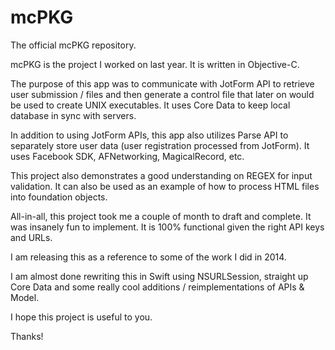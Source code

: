 # mcPKG
The official mcPKG repository.

mcPKG is the project I worked on last year. It is written in Objective-C.

The purpose of this app was to communicate with JotForm API to retrieve user submission / files and then generate a control file that later on would be used to create UNIX executables. It uses Core Data to keep local database in sync with servers. 

In addition to using JotForm APIs, this app also utilizes Parse API to separately store user data (user registration processed from JotForm). It uses Facebook SDK, AFNetworking, MagicalRecord, etc. 

This project also demonstrates a good understanding on REGEX for input validation. It can also be used as an example of how to process HTML files into foundation objects.

All-in-all, this project took me a couple of month to draft and complete. It was insanely fun to implement. It is 100% functional given the right API keys and URLs. 

I am releasing this as a reference to some of the work I did in 2014. 

I am almost done rewriting this in Swift using NSURLSession, straight up Core Data and some really cool additions / reimplementations of APIs & Model.

I hope this project is useful to you.

Thanks!
